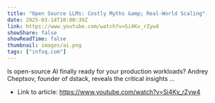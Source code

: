 ```yaml
---
title: "Open Source LLMs: Costly Myths &amp; Real-World Scaling"
date: 2025-03-14T10:00:39Z
link: https://www.youtube.com/watch?v=Si4Kv_rZyw4
showShare: false
showReadTime: false
thumbnail: images/ai.png
tags: ["infoq.com"]
---
```

Is open-source AI finally ready for your production workloads? Andrey Cheptsov, founder of dstack, reveals the critical insights ...

- Link to article: https://www.youtube.com/watch?v=Si4Kv_rZyw4